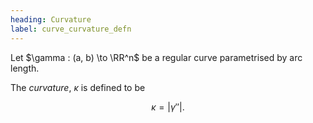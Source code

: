 ```yaml
---
heading: Curvature
label: curve_curvature_defn
---
```


Let $\gamma : (a, b) \to \RR^n$ be a regular curve parametrised by arc length.

The _curvature_, $\kappa$ is defined to be

$$
\kappa = \lvert \gamma'' \rvert.
$$
